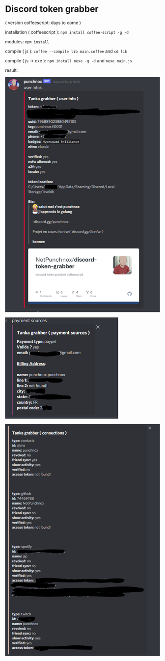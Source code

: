 # Discord token grabber

( version coffeescript: days to come )

installation ( coffeescript ):
  `npm install coffee-script -g -d`

  modules:
    `npm install`

compile ( js ):
  `coffee --compile lib main.coffee` and `cd lib`

compile ( js -> exe ):
   `npm install nexe -g -d` and `nexe main.js`


result:

![ScreenShot](/screen/Capture.png)


![ScreenShot](/screen/capture2.png)


![ScreenShot](/screen/capture3.png)
